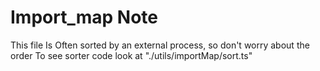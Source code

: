 # Import_map Note

This file Is Often sorted by an external process, so don't worry about the order To see sorter code look at
"./utils/importMap/sort.ts"
